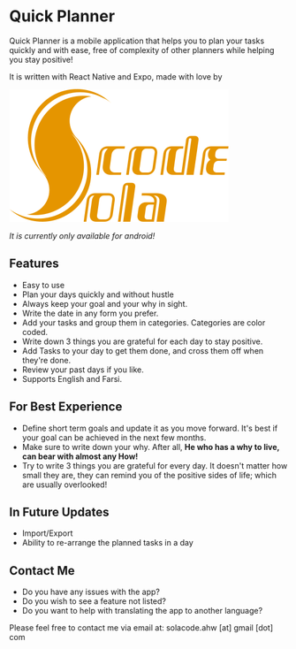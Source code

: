 # Quick Planner
Quick Planner is a mobile application that helps you to plan your tasks quickly and with ease, free of complexity of other planners while helping you stay positive!

It is written with React Native and Expo, made with love by

![SolaCode](/assets/graphics/logo.png)

_It is currently only available for android!_

<!-- _It has not been uploaded to Google Play Store, but you can download it from [HERE]()_ -->

## Features
* Easy to use
* Plan your days quickly and without hustle
* Always keep your goal and your why in sight.
* Write the date in any form you prefer.
* Add your tasks and group them in categories. Categories are color coded.
* Write down 3 things you are grateful for each day to stay positive.
* Add Tasks to your day to get them done, and cross them off when they're done.
* Review your past days if you like.
* Supports English and Farsi.

## For Best Experience
* Define short term goals and update it as you move forward. It's best if your goal can be achieved in the next few months.
* Make sure to write down your why. After all, **He who has a why to live, can bear with almost any How!**
* Try to write 3 things you are grateful for every day. It doesn't matter how small they are, they can remind you of the positive sides of life; which are usually overlooked!

## In Future Updates
* Import/Export
* Ability to re-arrange the planned tasks in a day

## Contact Me
* Do you have any issues with the app?
* Do you wish to see a feature not listed?
* Do you want to help with translating the app to another language?

Please feel free to contact me via email at: solacode.ahw [at] gmail [dot] com
